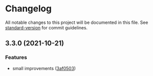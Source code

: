 # Changelog

All notable changes to this project will be documented in this file. See [standard-version](https://github.com/conventional-changelog/standard-version) for commit guidelines.

## 3.3.0 (2021-10-21)


### Features

* small improvements ([3af0503](https://github.com/egdbear/react-simple-matchmedia/commit/3af0503b11107b7202102778813fe12748b554ca))
